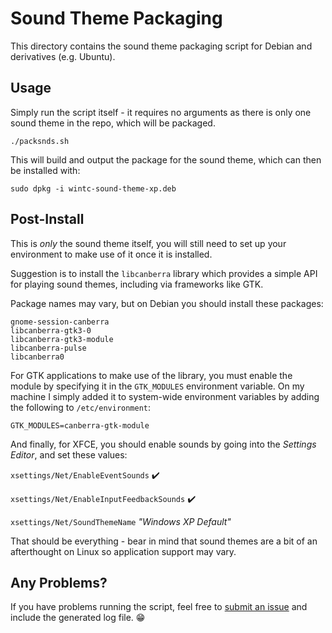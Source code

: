 # Sound Theme Packaging
This directory contains the sound theme packaging script for Debian and derivatives (e.g. Ubuntu).

## Usage
Simply run the script itself - it requires no arguments as there is only one sound theme in the repo, which will be packaged.

```
./packsnds.sh
```

This will build and output the package for the sound theme, which can then be installed with:

```
sudo dpkg -i wintc-sound-theme-xp.deb
```

## Post-Install
This is *only* the sound theme itself, you will still need to set up your environment to make use of it once it is installed.

Suggestion is to install the `libcanberra` library which provides a simple API for playing sound themes, including via frameworks like GTK.

Package names may vary, but on Debian you should install these packages:
```
gnome-session-canberra
libcanberra-gtk3-0
libcanberra-gtk3-module
libcanberra-pulse
libcanberra0
```

For GTK applications to make use of the library, you must enable the module by specifying it in the `GTK_MODULES` environment variable. On my machine I simply added it to system-wide environment variables by adding the following to `/etc/environment`:
```
GTK_MODULES=canberra-gtk-module
```

And finally, for XFCE, you should enable sounds by going into the *Settings Editor*, and set these values:

`xsettings/Net/EnableEventSounds` ✔️

`xsettings/Net/EnableInputFeedbackSounds` ✔️

`xsettings/Net/SoundThemeName` *"Windows XP Default"*

That should be everything - bear in mind that sound themes are a bit of an afterthought on Linux so application support may vary.


## Any Problems?
If you have problems running the script, feel free to [submit an issue](https://github.com/rozniak/xfce-winxp-tc/issues) and include the generated log file. 😁

